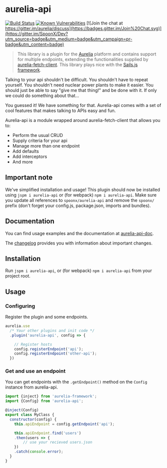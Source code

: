# aurelia-api

[![Build Status](https://travis-ci.org/SpoonX/aurelia-api.svg?branch=master)](https://travis-ci.org/SpoonX/aurelia-api)
[![Known Vulnerabilities](https://snyk.io/test/npm/name/badge.svg)](https://snyk.io/test/npm/aurelia-api)
[![Join the chat at https://gitter.im/aurelia/discuss](https://badges.gitter.im/Join%20Chat.svg)](https://gitter.im/SpoonX/Dev?utm_source=badge&utm_medium=badge&utm_campaign=pr-badge&utm_content=badge)

> This library is a plugin for the [Aurelia](http://www.aurelia.io/) platform and contains support for multiple endpoints, extending the functionalities supplied by [aurelia-fetch-client](https://github.com/aurelia/fetch-client).
> This library plays nice with the [Sails.js framework](http://sailsjs.org).

Talking to your api shouldn't be difficult. You shouldn't have to repeat yourself. You shouldn't need nuclear power plants to make it easier. You should just be able to say "give me that thing!" and be done with it. If only we could do something about that...

You guessed it! We have something for that. Aurelia-api comes with a set of cool features that makes talking to APIs easy and fun.

Aurelia-api is a module wrapped around aurelia-fetch-client that allows you to:

* Perform the usual CRUD
* Supply criteria for your api
* Manage more than one endpoint
* Add defaults
* Add interceptors
* And more

## Important note

We've simplified installation and usage! This plugin should now be installed using `jspm i aurelia-api` or (for webpack) `npm i aurelia-api`. Make sure you update all references to `spoonx/aurelia-api` and remove the `spoonx/` prefix (don't forget your config.js, package.json, imports and bundles).

## Documentation

You can find usage examples and the documentation at [aurelia-api-doc](http://aurelia-api.spoonx.org/).

The [changelog](doc/changelog.md) provides you with information about important changes.

## Installation

Run `jspm i aurelia-api`, or (for webpack) `npm i aurelia-api` from your project root.

## Usage

### Configuring

Register the plugin and some endpoints.

```js
aurelia.use
  /* Your other plugins and init code */
  .plugin('aurelia-api', config => {

    // Register hosts
    config.registerEndpoint('api');
    config.registerEndpoint('other-api');
  })
```

### Get and use an endpoint

You can get endpoints with the `.getEndpoint()` method on the `Config` instance from aurelia-api.

```js
import {inject} from 'aurelia-framework';
import {Config} from 'aurelia-api';

@inject(Config)
export class MyClass {
  constructor(config) {
    this.apiEndpoint = config.getEndpoint('api');

    this.apiEndpoint.find('users')
    .then(users => {
        // use your recieved users.json
    })
    .catch(console.error);
  }
}
```
